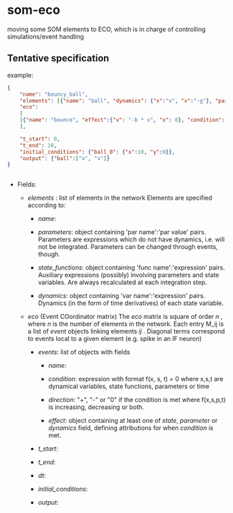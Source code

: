 som-eco
========

moving some SOM elements to ECO, which is in charge of controlling simulations/event handling


Tentative specification
-----------------------

example:
```json
{
    "name": "bouncy_ball", 
    "elements": [{"name": "ball", "dynamics": {"x":"v", "v":"-g"}, "parameters": {"g": 9.8, "r": 0.9}}],
    "eco": 
    [
    [{"name": "bounce", "effect":{"v": "-b * v", "x": 0}, "condition": "x - 0", "direction": "-"}]
    ],

    "t_start": 0,
    "t_end": 10,
    "initial_conditions": {"ball_0": {"x":10, "y":0}},
    "output": {"ball":["x", "v"]}
}
	    
```    



* Fields:


  * _elements_ : list of elements in the network
    Elements are specified according to:

      * _name_: 
    
      * _parameters_: object containing 'par name':'par value'
        pairs. Parameters are expressions which do not have dynamics,
        i.e. will not be integrated. Parameters can be changed through
        events, though.
 
      * _state_functions_: object containing 'func name':'expression' pairs.
          Auxiliary expressions (possibly) involving parameters and state
          variables. Are always recalculated at each integration step.

      * _dynamics_: object containing 'var name':'expression' pairs.
          Dynamics (in the form of time derivatives) of each state variable.


  * _eco_ (Event COordinator matrix)
  The _eco_ matrix is square of order _n_ , where _n_ is the number of
  elements in the network. Each entry M_ij is a list of _event_
  objects linking elements _ij_ . Diagonal terms correspond to events
  local to a given element (e.g. spike in an IF neuron)

    * _events_: list of objects with fields
        * _name_:

        * _condition_: expression with format f(x, s, t) = 0 where x,s,t are
            dynamical variables, state functions, parameters or time
        * _direction_: "+", "-" or "0" if the condition is met where
            f(x,s,p,t) is increasing, decreasing or both.
        * _effect_: object containing at least one of _state_,
            _parameter_ or _dynamics_ field, defining attributions
            for when _condition_ is met.


    * _t_start_:

    * _t_end_:

    * _dt_:

    * _initial_conditions_:

    * _output_: